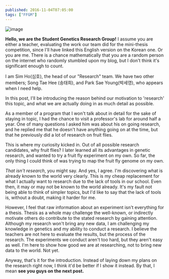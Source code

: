 ```yaml
---
published: 2016-11-04T07:05:00
tags: ["FFGM"]
---
```


![image](https://64.media.tumblr.com/c50f61f9811dadae53e6db2a40816a18/tumblr_inline_ogkr9q7jqC1ryo8a8_540.jpg)

**Hello, we are the Student Genetics Research Group!** I assume you are either a teacher, evaluating the work our team did for the mini-thesis competition, since I'll have linked this English version on the Korean one. Or you are me. There is a chance mathematically that you are a random person on the internet who randomly stumbled upon my blog, but I don't think it's significant enough to count.

I am Sim Ho(심호), the head of our "Research" team. We have two other members; Song Tae Hee (송태희), and Park Sae Young(박세영), who appears when I need help.

In this post, I'll be introducing the reason behind our motivation to 'research' this topic, and what we are actually doing in as much detail as possible.

As a member of a program that I won't talk about in detail for the sake of staying in topic, I had the chance to visit a professor's lab for around half a year. One of many questions I asked him was about his on going research, and he replied me that he doesn't have anything going on at the time, but that he previously did a lot of research on fruit flies.

This is where my curiosity kicked in. Out of all possible research candidates, why fruit flies? I later learned all its advantages in genetic research, and wanted to try a fruit fly experiment on my own. So far, the only thing I could think of was trying to map the fruit fly genome on my own.

_That isn't research_, you might say. And yes, I agree. I'm discovering what is already known to the world very clearly. This is my cheap replacement for what I actually want to research due to the lack of tools in our school. Even then, it may or may not be known to the world already. It's my fault not being able to think of simpler topics, but I'd like to say that the lack of tools is, without a doubt, making it harder for me.

However, I feel that raw information about an experiment isn't everything for a thesis. Thesis as a whole may challenge the well-known, or indirectly motivate others do contribute to the stated research by gaining attention. Although my research won't bring any new data, I am challenging my knowledge in genetics and my ability to conduct a research. I believe the teachers are not here to evaluate the results, but the process of the research. The experiments we conduct aren't too hard, but they aren't easy as well. I'm here to show how good we are at researching, not to bring new data to the world. Not yet.

Anyway, that's it for the introduction. Instead of laying down my plans on the research right now, I think it'd be better if I show it instead. By that, I mean **see you guys on the next post.**

